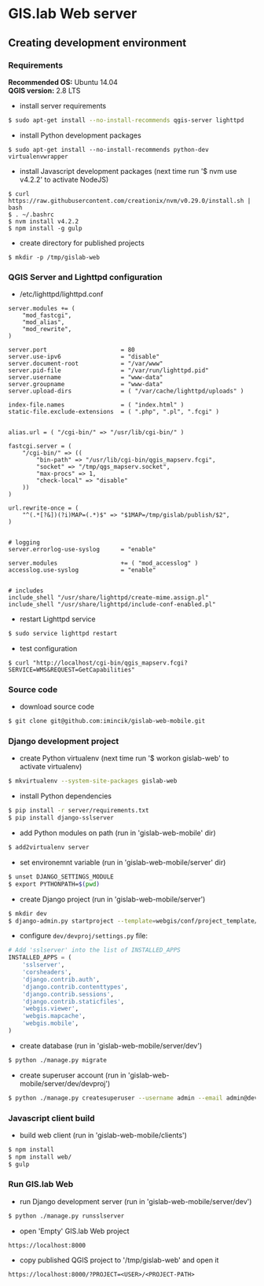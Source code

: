 # GIS.lab Web server

## Creating development environment

### Requirements
**Recommended OS:** Ubuntu 14.04  
**QGIS version:** 2.8 LTS

* install server requirements
```bash
$ sudo apt-get install --no-install-recommends qgis-server lighttpd
```

* install Python development packages
```
$ sudo apt-get install --no-install-recommends python-dev virtualenvwrapper
```

* install Javascript development packages (next time run '$ nvm use v4.2.2' to
  activate NodeJS)
```
$ curl https://raw.githubusercontent.com/creationix/nvm/v0.29.0/install.sh | bash
$ . ~/.bashrc
$ nvm install v4.2.2
$ npm install -g gulp
```

* create directory for published projects
```
$ mkdir -p /tmp/gislab-web
```

### QGIS Server and Lighttpd configuration
* /etc/lighttpd/lighttpd.conf
```
server.modules += (
    "mod_fastcgi",
    "mod_alias",
    "mod_rewrite",
)

server.port                     = 80
server.use-ipv6                 = "disable"
server.document-root            = "/var/www"
server.pid-file                 = "/var/run/lighttpd.pid"
server.username                 = "www-data"
server.groupname                = "www-data"
server.upload-dirs              = ( "/var/cache/lighttpd/uploads" )

index-file.names                = ( "index.html" )
static-file.exclude-extensions  = ( ".php", ".pl", ".fcgi" )


alias.url = ( "/cgi-bin/" => "/usr/lib/cgi-bin/" )

fastcgi.server = (
    "/cgi-bin/" => ((
        "bin-path" => "/usr/lib/cgi-bin/qgis_mapserv.fcgi",
        "socket" => "/tmp/qgs_mapserv.socket",
        "max-procs" => 1,
        "check-local" => "disable"
    ))
)

url.rewrite-once = (
    "^(.*[?&])(?i)MAP=(.*)$" => "$1MAP=/tmp/gislab/publish/$2",
)


# logging
server.errorlog-use-syslog      = "enable"

server.modules                  += ( "mod_accesslog" )
accesslog.use-syslog            = "enable"


# includes
include_shell "/usr/share/lighttpd/create-mime.assign.pl"
include_shell "/usr/share/lighttpd/include-conf-enabled.pl"
```

* restart Lighttpd service
```bash
$ sudo service lighttpd restart
```

* test configuration
```
$ curl "http://localhost/cgi-bin/qgis_mapserv.fcgi?SERVICE=WMS&REQUEST=GetCapabilities"
```

### Source code
* download source code
```bash
$ git clone git@github.com:imincik/gislab-web-mobile.git
```

### Django development project
* create Python virtualenv (next time run '$ workon gislab-web' to activate
  virtualenv)
```bash
$ mkvirtualenv --system-site-packages gislab-web
```

* install Python dependencies
```bash
$ pip install -r server/requirements.txt
$ pip install django-sslserver
```

* add Python modules on path (run in 'gislab-web-mobile' dir)
```bash
$ add2virtualenv server
```

* set environemnt variable (run in 'gislab-web-mobile/server' dir)
```bash
$ unset DJANGO_SETTINGS_MODULE
$ export PYTHONPATH=$(pwd)
```

* create Django project (run in 'gislab-web-mobile/server')
```bash
$ mkdir dev
$ django-admin.py startproject --template=webgis/conf/project_template/ devproj dev
```

* configure `dev/devproj/settings.py` file:
```python
# Add 'sslserver' into the list of INSTALLED_APPS
INSTALLED_APPS = (
    'sslserver',
    'corsheaders',
    'django.contrib.auth',
    'django.contrib.contenttypes',
    'django.contrib.sessions',
    'django.contrib.staticfiles',
    'webgis.viewer',
    'webgis.mapcache',
    'webgis.mobile',
)
```

* create database (run in 'gislab-web-mobile/server/dev')
```bash
$ python ./manage.py migrate
```

* create superuser account (run in 'gislab-web-mobile/server/dev/devproj')
```bash
$ python ./manage.py createsuperuser --username admin --email admin@dev.io
```

### Javascript client build
* build web client (run in 'gislab-web-mobile/clients')
```bash
$ npm install
$ npm install web/
$ gulp
```

### Run GIS.lab Web
* run Django development server (run in 'gislab-web-mobile/server/dev')
```bash
$ python ./manage.py runsslserver
```

* open 'Empty' GIS.lab Web project
```
https://localhost:8000
```

* copy published QGIS project to '/tmp/gislab-web' and open it
```
https://localhost:8000/?PROJECT=<USER>/<PROJECT-PATH>
```

